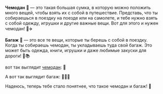 **Чемодан** 🧳 — это такая большая сумка, в которую можно положить много вещей, чтобы взять их с собой в путешествие. Представь, что ты собираешься в поездку на поезде или на самолете, и тебе нужно взять с собой одежду, игрушки и другие важные вещи. Вот для этого и нужен чемодан! 🚂✈️

**Багаж** 🎒 — это все те вещи, которые ты берешь с собой в поездку. Когда ты собираешь чемодан, ты укладываешь туда свой багаж. Это может быть одежда, книги, игрушки и даже любимые закуски для дороги! 🍪📚

вот так выглядит [чемодан](chemod.md): 🧳

А вот так выглядит багаж: 🎒🧳💼

Надеюсь, теперь тебе стало понятнее, что такое чемодан и багаж! 🤗